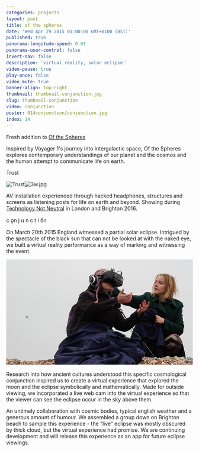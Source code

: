 ```yaml
---
categories: projects
layout: post
title: of the spheres
date: 'Wed Apr 29 2015 01:00:00 GMT+0100 (BST)'
published: true
panorama-longitude-speed: 0.01
panorama-user-control: false
invert-nav: false
description: 'virtual reality, solar eclipse'
video-pause: true
play-once: false
video_mute: true
banner-align: top-right
thumbnail: thumbnail-conjunction.jpg
slug: thumbnail-conjunction
video: conjunction
poster: 014conjunction/conjunction.jpg
index: 14
---
```


Fresh addition to [Of the Spheres](ofthespheres.com)

Inspired by Voyager 1's journey into intergalactic space, Of the Spheres explores contemporary understandings of our planet and the cosmos and the human attempt to communicate life on earth.

Trust 

![Trust]({{site.baseurl}}/assets/images/3w.jpg)![3w.jpg]({{site.baseurl}}/assets/images/3w.jpg)

AV installation experienced through hacked headphones, structures and screens as listening posts for life on earth and beyond. Showing during [Technology Not Neutral](http://technologyisnotneutral.com/) in London and Brighton 2016.

c o̥n j u n c t i o̊n

On March 20th 2015 England witnessed a partial solar eclipse. Intrigued by the spectacle of the black sun that can not be looked at with the naked eye, we built a virtual reality performance as a way of marking and witnessing the event.

![](/assets/images/014conjunction/icaring-640_640.jpg)

Research into how ancient cultures understood this specific cosmological conjunction inspired us to create a virtual experience that explored the moon and the eclipse symbolically and mathematically. Made for outside viewing, we incorporated a live web cam into the virtual experience so that the viewer can see the eclipse occur in the sky above them.

An untimely collaboration with cosmic bodies, typical english weather and a generous amount of humour. We assembled a group down on Brighton beach to sample this experience - the “live” eclipse was mostly obscured by thick cloud, but the virtual experience had promise. We are continuing development and will release this experience as an app for future eclipse viewings.


